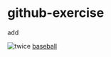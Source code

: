 # github-exercise

add

![twice](http://s.nx.com/s2/game/Tera/site/gallery/wallpaper/wallpaper_1024/bg_wallpaper25.jpg)
[baseball](https://youtu.be/xqB-5hqdmDQ)








